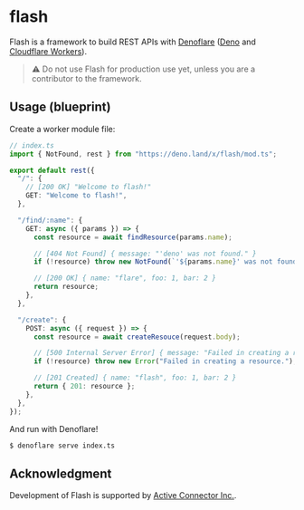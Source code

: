# flash

Flash is a framework to build REST APIs with
[Denoflare](https://denoflare.dev/) ([Deno](https://deno.land/) and
[Cloudflare Workers](https://www.cloudflare.com/products/workers-kv/)).

> :warning: Do not use Flash for production use yet, unless you are a
> contributor to the framework.

## Usage (blueprint)

Create a worker module file:

```typescript
// index.ts
import { NotFound, rest } from "https://deno.land/x/flash/mod.ts";

export default rest({
  "/": {
    // [200 OK] "Welcome to flash!"
    GET: "Welcome to flash!",
  },

  "/find/:name": {
    GET: async ({ params }) => {
      const resource = await findResource(params.name);

      // [404 Not Found] { message: "'deno' was not found." }
      if (!resource) throw new NotFound(`'${params.name}' was not found.`);

      // [200 OK] { name: "flare", foo: 1, bar: 2 }
      return resource;
    },
  },

  "/create": {
    POST: async ({ request }) => {
      const resource = await createResouce(request.body);

      // [500 Internal Server Error] { message: "Failed in creating a resource." }
      if (!resource) throw new Error("Failed in creating a resource.");

      // [201 Created] { name: "flash", foo: 1, bar: 2 }
      return { 201: resource };
    },
  },
});
```

And run with Denoflare!

```sh
$ denoflare serve index.ts
```

## Acknowledgment

Development of Flash is supported by
[Active Connector Inc.](https://active-connector.com).
